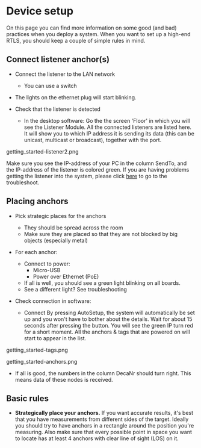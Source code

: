 # Device setup
On this page you can find more information on some good (and bad) practices when you deploy a system. When you want to set up a high-end RTLS, you should keep a couple of simple rules in mind.

<!-- ## Basic requirements
You will need at least the following hardware:

* 1 Listener
* 3 Anchors
* 1 Tag
* 1 Switch
* 4 Micro usb cables (type B)
* 2 Ethernet cables

> If you have bought the Introduction Kit, these items should be included. -->

## Connect listener anchor(s)
* Connect the listener to the LAN network
  - You can use a switch
* The lights on the ethernet plug will start blinking.

* Check that the listener is detected
  - In the desktop software: Go the the screen 'Floor' in which you will see the Listener Module. All the connected listeners are listed here. It will show you to which IP address it is sending its data (this can be unicast, multicast or broadcast), together with the port.

getting_started-listener2.png

Make sure you see the IP-address of your PC in the column SendTo, and the IP-address of the listener is colored green.
If you are having problems getting the listener into the system, please click [here](troubleshoot_enet.html) to go to the troubleshoot.

## Placing anchors
* Pick strategic places for the anchors
  - They should be spread across the room
  - Make sure they are placed so that they are not blocked by big objects (especially metal)

* For each anchor:
  - Connect to power:
    + Micro-USB
    + Power over Ethernet (PoE)
  - If all is well, you should see a green light blinking on all boards.
  - See a different light? See troubleshooting

* Check connection in software:
  - Connect By pressing AutoSetup, the system will automatically be set up and you won't have to bother about the details. Wait for about 15 seconds after pressing the button. You will see the green IP turn red for a short moment. All the anchors & tags that are powered on will start to appear in the list.

getting_started-tags.png

getting_started-anchors.png

  - If all is good, the numbers in the column DecaNr should turn right. This means data of these nodes is received.

## Basic rules

* **Strategically place your anchors.**
If you want accurate results, it's best that you have measurements from different sides of the target. Ideally you should try to have anchors in a rectangle around the position you're measuring.
Also make sure that every possible point in space you want to locate has at least 4 anchors with clear line of sight (LOS) on it.
